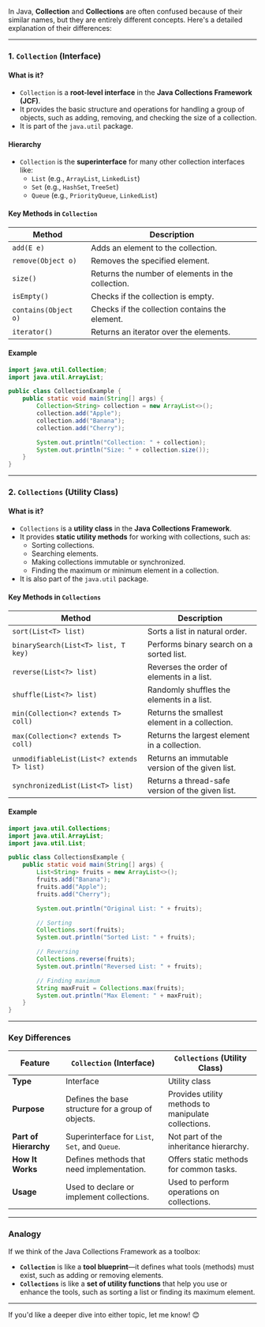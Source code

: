 


In Java, **Collection** and **Collections** are often confused because of their similar names, but they are entirely different concepts. Here's a detailed explanation of their differences:

---

### **1. `Collection` (Interface)**

#### **What is it?**
- `Collection` is a **root-level interface** in the **Java Collections Framework (JCF)**.
- It provides the basic structure and operations for handling a group of objects, such as adding, removing, and checking the size of a collection.
- It is part of the `java.util` package.

#### **Hierarchy**
- `Collection` is the **superinterface** for many other collection interfaces like:
  - `List` (e.g., `ArrayList`, `LinkedList`)
  - `Set` (e.g., `HashSet`, `TreeSet`)
  - `Queue` (e.g., `PriorityQueue`, `LinkedList`)

#### **Key Methods in `Collection`**
| Method             | Description                                   |
|--------------------|-----------------------------------------------|
| `add(E e)`         | Adds an element to the collection.            |
| `remove(Object o)` | Removes the specified element.                |
| `size()`           | Returns the number of elements in the collection. |
| `isEmpty()`        | Checks if the collection is empty.            |
| `contains(Object o)`| Checks if the collection contains the element.|
| `iterator()`       | Returns an iterator over the elements.        |

#### **Example**
```java
import java.util.Collection;
import java.util.ArrayList;

public class CollectionExample {
    public static void main(String[] args) {
        Collection<String> collection = new ArrayList<>();
        collection.add("Apple");
        collection.add("Banana");
        collection.add("Cherry");

        System.out.println("Collection: " + collection);
        System.out.println("Size: " + collection.size());
    }
}
```

---

### **2. `Collections` (Utility Class)**

#### **What is it?**
- `Collections` is a **utility class** in the **Java Collections Framework**.
- It provides **static utility methods** for working with collections, such as:
  - Sorting collections.
  - Searching elements.
  - Making collections immutable or synchronized.
  - Finding the maximum or minimum element in a collection.
- It is also part of the `java.util` package.

#### **Key Methods in `Collections`**
| Method                                     | Description                                      |
| ------------------------------------------ | ------------------------------------------------ |
| `sort(List<T> list)`                       | Sorts a list in natural order.                   |
| `binarySearch(List<T> list, T key)`        | Performs binary search on a sorted list.         |
| `reverse(List<?> list)`                    | Reverses the order of elements in a list.        |
| `shuffle(List<?> list)`                    | Randomly shuffles the elements in a list.        |
| `min(Collection<? extends T> coll)`        | Returns the smallest element in a collection.    |
| `max(Collection<? extends T> coll)`        | Returns the largest element in a collection.     |
| `unmodifiableList(List<? extends T> list)` | Returns an immutable version of the given list.  |
| `synchronizedList(List<T> list)`           | Returns a thread-safe version of the given list. |

#### **Example**
```java
import java.util.Collections;
import java.util.ArrayList;
import java.util.List;

public class CollectionsExample {
    public static void main(String[] args) {
        List<String> fruits = new ArrayList<>();
        fruits.add("Banana");
        fruits.add("Apple");
        fruits.add("Cherry");

        System.out.println("Original List: " + fruits);

        // Sorting
        Collections.sort(fruits);
        System.out.println("Sorted List: " + fruits);

        // Reversing
        Collections.reverse(fruits);
        System.out.println("Reversed List: " + fruits);

        // Finding maximum
        String maxFruit = Collections.max(fruits);
        System.out.println("Max Element: " + maxFruit);
    }
}
```

---

### **Key Differences**

| Feature                | `Collection` (Interface)                     | `Collections` (Utility Class)                    |
|------------------------|----------------------------------------------|------------------------------------------------|
| **Type**              | Interface                                    | Utility class                                  |
| **Purpose**           | Defines the base structure for a group of objects. | Provides utility methods to manipulate collections. |
| **Part of Hierarchy** | Superinterface for `List`, `Set`, and `Queue`. | Not part of the inheritance hierarchy.        |
| **How It Works**      | Defines methods that need implementation.    | Offers static methods for common tasks.       |
| **Usage**             | Used to declare or implement collections.    | Used to perform operations on collections.    |

---

### **Analogy**
If we think of the Java Collections Framework as a toolbox:
- **`Collection`** is like a **tool blueprint**—it defines what tools (methods) must exist, such as adding or removing elements.
- **`Collections`** is like a **set of utility functions** that help you use or enhance the tools, such as sorting a list or finding its maximum element.

---

If you'd like a deeper dive into either topic, let me know! 😊